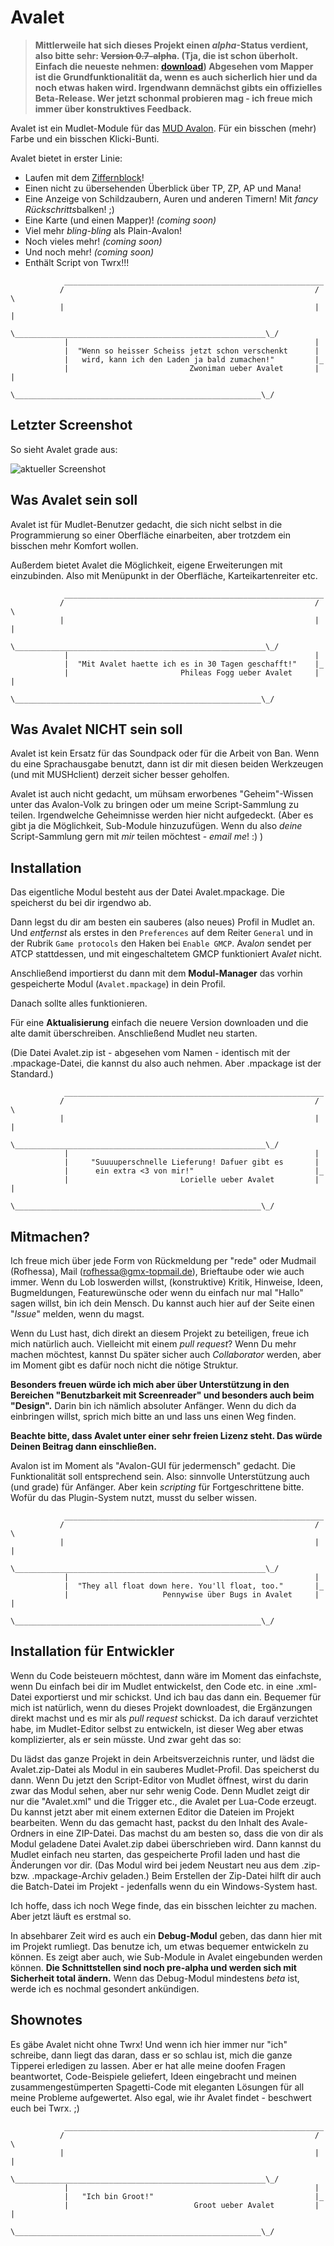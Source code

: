 # Avalet

> **Mittlerweile hat sich dieses Projekt einen *alpha*-Status verdient, also bitte sehr: ~~Version 0.7-alpha~~. (Tja, die ist schon überholt. Einfach die neueste nehmen: [download](https://github.com/MarcoSteffens/Avalet/blob/master/Avalet.mpackage)) Abgesehen vom Mapper ist die Grundfunktionalität da, wenn es auch sicherlich hier und da noch etwas haken wird. Irgendwann demnächst gibts ein offizielles Beta-Release. Wer jetzt schonmal probieren mag - ich freue mich immer über konstruktives Feedback.**

Avalet ist ein Mudlet-Module für das [MUD Avalon](https://avalon.mud.de/). Für ein bisschen (mehr) Farbe und ein bisschen Klicki-Bunti.

Avalet bietet in erster Linie:
- Laufen mit dem [Ziffernblock](https://github.com/MarcoSteffens/Avalet/wiki/Tastaturbelegung-f%C3%BCr-den-Ziffernblock)!
- Einen nicht zu übersehenden Überblick über TP, ZP, AP und Mana!
- Eine Anzeige von Schildzaubern, Auren und anderen Timern! Mit *fancy* *Rückschritts*balken! ;)
- Eine Karte (und einen Mapper)! *(coming soon)*
- Viel mehr *bling-bling* als Plain-Avalon!
- Noch vieles mehr! *(coming soon)*
- Und noch mehr! *(coming soon)*
- Enthält Script von Twrx!!!

```
            __________________________________________________________
           /                                                        / \
           |                                                        | |
           \________________________________________________________\_/
            |                                                       |
            |  "Wenn so heisser Scheiss jetzt schon verschenkt      |
            |   wird, kann ich den Laden ja bald zumachen!"         |_
            |                           Zwoniman ueber Avalet       | |
            \_______________________________________________________\_/

```

## Letzter Screenshot

So sieht Avalet grade aus:

![aktueller Screenshot](latest_screenshot.png)

## Was Avalet sein soll

Avalet ist für Mudlet-Benutzer gedacht, die sich nicht selbst in die Programmierung so einer Oberfläche einarbeiten, aber trotzdem ein bisschen mehr Komfort wollen.

Außerdem bietet Avalet die Möglichkeit, eigene Erweiterungen mit einzubinden. Also mit Menüpunkt in der Oberfläche, Karteikartenreiter etc.

```
            __________________________________________________________
           /                                                        / \
           |                                                        | |
           \________________________________________________________\_/
            |                                                       |
            |  "Mit Avalet haette ich es in 30 Tagen geschafft!"    |_
            |                         Phileas Fogg ueber Avalet     | |
            \_______________________________________________________\_/

```

## Was Avalet NICHT sein soll

Avalet ist kein Ersatz für das Soundpack oder für die Arbeit von Ban. Wenn du eine Sprachausgabe benutzt, dann ist dir mit diesen beiden Werkzeugen (und mit MUSHclient) derzeit sicher besser geholfen.

Avalet ist auch nicht gedacht, um mühsam erworbenes "Geheim"-Wissen unter das Avalon-Volk zu bringen oder um meine Script-Sammlung zu teilen. Irgendwelche Geheimnisse werden hier nicht aufgedeckt. (Aber es gibt ja die Möglichkeit, Sub-Module hinzuzufügen. Wenn du also *deine* Script-Sammlung gern mit *mir* teilen möchtest - *email me*! :) )

## Installation

Das eigentliche Modul besteht aus der Datei Avalet.mpackage. Die speicherst du bei dir irgendwo ab.

Dann legst du dir am besten ein sauberes (also neues) Profil in Mudlet an. Und *entfernst* als erstes in den `Preferences` auf dem Reiter `General` und in der Rubrik `Game protocols` den Haken bei `Enable GMCP`. Ava*lon* sendet per ATCP stattdessen, und mit eingeschaltetem GMCP funktioniert Ava*let* nicht.

Anschließend importierst du dann mit dem **Modul-Manager** das vorhin gespeicherte Modul (`Avalet.mpackage`) in dein Profil. 

Danach sollte alles funktionieren.

Für eine **Aktualisierung** einfach die neuere Version downloaden und die alte damit überschreiben. Anschließend Mudlet neu starten.

(Die Datei Avalet.zip ist - abgesehen vom Namen - identisch mit der .mpackage-Datei, die kannst du also auch nehmen. Aber .mpackage ist der Standard.)

```
            __________________________________________________________
           /                                                        / \
           |                                                        | |
           \________________________________________________________\_/
            |                                                       |
            |     "Suuuuperschnelle Lieferung! Dafuer gibt es       |
            |      ein extra <3 von mir!"                           |_
            |                         Lorielle ueber Avalet         | |
            \_______________________________________________________\_/

```
## Mitmachen?

Ich freue mich über jede Form von Rückmeldung per "rede" oder Mudmail (Rofhessa), Mail (rofhessa@gmx-topmail.de), Brieftaube oder wie auch immer. Wenn du Lob loswerden willst, (konstruktive) Kritik, Hinweise, Ideen, Bugmeldungen, Featurewünsche oder wenn du einfach nur mal "Hallo" sagen willst, bin ich dein Mensch. Du kannst auch hier auf der Seite einen "*Issue*" melden, wenn du magst.

Wenn du Lust hast, dich direkt an diesem Projekt zu beteiligen, freue ich mich natürlich auch. Vielleicht mit einem *pull request*? Wenn Du mehr machen möchtest, kannst Du später sicher auch *Collaborator* werden, aber im Moment gibt es dafür noch nicht die nötige Struktur.

**Besonders freuen würde ich mich aber über Unterstützung in den Bereichen "Benutzbarkeit mit Screenreader" und besonders auch beim "Design".** Darin bin ich nämlich absoluter Anfänger. Wenn du dich da einbringen willst, sprich mich bitte an und lass uns einen Weg finden.

**Beachte bitte, dass Avalet unter einer sehr freien Lizenz steht. Das würde Deinen Beitrag dann einschließen.**

Avalon ist im Moment als "Avalon-GUI für jedermensch" gedacht. Die Funktionalität soll entsprechend sein. Also: sinnvolle Unterstützung auch (und grade) für Anfänger. Aber kein *scripting* für Fortgeschrittene bitte. Wofür du das Plugin-System nutzt, musst du selber wissen.

```
            __________________________________________________________
           /                                                        / \
           |                                                        | |
           \________________________________________________________\_/
            |                                                       |
            |  "They all float down here. You'll float, too."       |_
            |                     Pennywise über Bugs in Avalet     | |
            \_______________________________________________________\_/

```

## Installation für Entwickler

Wenn du Code beisteuern möchtest, dann wäre im Moment das einfachste, wenn Du einfach bei dir im Mudlet entwickelst, den Code etc. in eine .xml-Datei exportierst und mir schickst. Und ich bau das dann ein. Bequemer für mich ist natürlich, wenn du dieses Projekt downloadest, die Ergänzungen direkt machst und es mir als *pull request* schickst. Da ich darauf verzichtet habe, im Mudlet-Editor selbst zu entwickeln, ist dieser Weg aber etwas komplizierter, als er sein müsste. Und zwar geht das so:

Du lädst das ganze Projekt in dein Arbeitsverzeichnis runter, und lädst die Avalet.zip-Datei als Modul in ein sauberes Mudlet-Profil. Das speicherst du dann. Wenn Du jetzt den Script-Editor von Mudlet öffnest, wirst du darin zwar das Modul sehen, aber nur sehr wenig Code. Denn Mudlet zeigt dir nur die "Avalet.xml" und die Trigger etc., die Avalet per Lua-Code erzeugt. Du kannst jetzt aber mit einem externen Editor die Dateien im Projekt bearbeiten. Wenn du das gemacht hast, packst du den Inhalt des Avale-Ordners in eine ZIP-Datei. Das machst du am besten so, dass die von dir als Modul geladene Datei Avalet.zip dabei überschrieben wird. Dann kannst du Mudlet einfach neu starten, das gespeicherte Profil laden und hast die Änderungen vor dir. (Das Modul wird bei jedem Neustart neu aus dem .zip- bzw. .mpackage-Archiv geladen.) Beim Erstellen der Zip-Datei hilft dir auch die Batch-Datei im Projekt - jedenfalls wenn du ein Windows-System hast.

Ich hoffe, dass ich noch Wege finde, das ein bisschen leichter zu machen. Aber jetzt läuft es erstmal so.

In absehbarer Zeit wird es auch ein **Debug-Modul** geben, das dann hier mit im Projekt rumliegt. Das benutze ich, um etwas bequemer entwickeln zu können. Es zeigt aber auch, wie Sub-Module in Avalet eingebunden werden können. **Die Schnittstellen sind noch pre-alpha und werden sich mit Sicherheit total ändern.** Wenn das Debug-Modul mindestens *beta* ist, werde ich es nochmal gesondert ankündigen.

## Shownotes

Es gäbe Avalet nicht ohne Twrx! Und wenn ich hier immer nur "ich" schreibe, dann liegt das daran, dass er so schlau ist, mich die ganze Tipperei erledigen zu lassen. Aber er hat alle meine doofen Fragen beantwortet, Code-Beispiele geliefert, Ideen eingebracht und meinen zusammengestümperten Spagetti-Code mit eleganten Lösungen für all meine Probleme aufgewertet. Also egal, wie ihr Avalet findet - beschwert euch bei Twrx. ;)

```
            __________________________________________________________
           /                                                        / \
           |                                                        | |
           \________________________________________________________\_/
            |                                                       |
            |   "Ich bin Groot!"                                    |_
            |                            Groot ueber Avalet         | |
            \_______________________________________________________\_/

```
